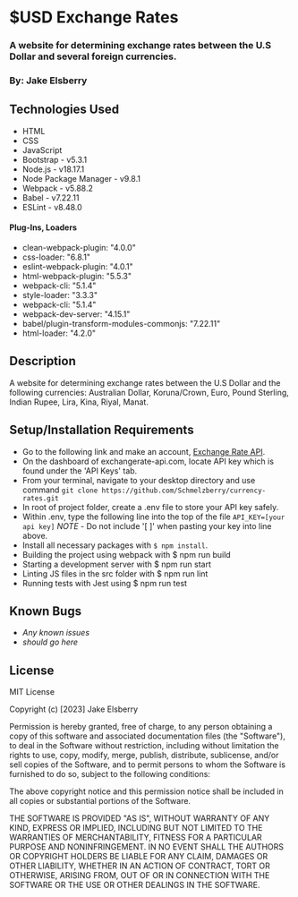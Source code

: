# $USD Exchange Rates

###  A website for determining exchange rates between the U.S Dollar and several foreign currencies.

### By: Jake Elsberry

## Technologies Used

* HTML
* CSS
* JavaScript
* Bootstrap - v5.3.1
* Node.js - v18.17.1
* Node Package Manager - v9.8.1
* Webpack - v5.88.2
* Babel - v7.22.11
* ESLint - v8.48.0

#### Plug-Ins, Loaders

 * clean-webpack-plugin: "4.0.0"
 * css-loader: "6.8.1"
 * eslint-webpack-plugin: "4.0.1"
 * html-webpack-plugin: "5.5.3"
 * webpack-cli: "5.1.4"
 * style-loader: "3.3.3"
 * webpack-cli: "5.1.4"
 * webpack-dev-server: "4.15.1"
 * babel/plugin-transform-modules-commonjs: "7.22.11"
 * html-loader: "4.2.0"

## Description
A website for determining exchange rates between the U.S Dollar and the following currencies: Australian Dollar, Koruna/Crown, Euro, Pound Sterling, Indian Rupee, Lira, Kina, Riyal, Manat.
## Setup/Installation Requirements
* Go to the following link and make an account, [Exchange Rate API](https://www.exchangerate-api.com/).
* On the dashboard of exchangerate-api.com, locate API key which is found under the 'API Keys' tab.
* From your terminal, navigate to your desktop directory and use command `git clone https://github.com/Schmelzberry/currency-rates.git`
* In root of project folder, create a .env file to store your API key safely.
* Within .env, type the following line into the top of the file `API_KEY=[your api key]`
*NOTE* - Do not include '[ ]' when pasting your key into line above.
* Install all  necessary packages with `$ npm install`.
* Building the project using webpack with $ npm run build
* Starting a development server with $ npm run start
* Linting JS files in the src folder with $ npm run lint
* Running tests with Jest using $ npm run test

## Known Bugs

* _Any known issues_
* _should go here_

## License

MIT License

Copyright (c) [2023] Jake Elsberry

Permission is hereby granted, free of charge, to any person obtaining a copy of this software and associated documentation files (the "Software"), to deal in the Software without restriction, including without limitation the rights to use, copy, modify, merge, publish, distribute, sublicense, and/or sell copies of the Software, and to permit persons to whom the Software is furnished to do so, subject to the following conditions:

The above copyright notice and this permission notice shall be included in all copies or substantial portions of the Software.

THE SOFTWARE IS PROVIDED "AS IS", WITHOUT WARRANTY OF ANY KIND, EXPRESS OR IMPLIED, INCLUDING BUT NOT LIMITED TO THE WARRANTIES OF MERCHANTABILITY, FITNESS FOR A PARTICULAR PURPOSE AND NONINFRINGEMENT. IN NO EVENT SHALL THE AUTHORS OR COPYRIGHT HOLDERS BE LIABLE FOR ANY CLAIM, DAMAGES OR OTHER LIABILITY, WHETHER IN AN ACTION OF CONTRACT, TORT OR OTHERWISE, ARISING FROM, OUT OF OR IN CONNECTION WITH THE SOFTWARE OR THE USE OR OTHER DEALINGS IN THE SOFTWARE.